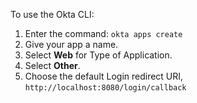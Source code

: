 To use the Okta CLI:
1. Enter the command: `okta apps create`
2. Give your app a name.
3. Select **Web** for Type of Application.
4. Select **Other**.
5. Choose the default Login redirect URI, `http://localhost:8080/login/callback`
